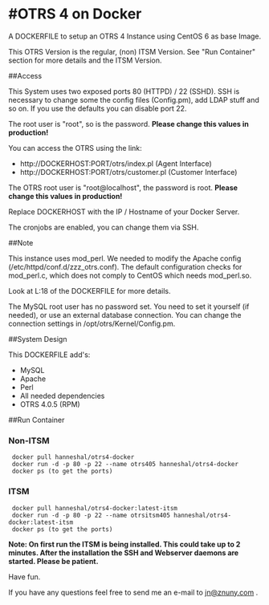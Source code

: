 #OTRS 4 on Docker
============

A DOCKERFILE to setup an OTRS 4 Instance using CentOS 6 as base Image.

This OTRS Version is the regular, (non) ITSM Version. See "Run Container" section for more details and the ITSM Version.

##Access

This System uses two exposed ports 80 (HTTPD) / 22 (SSHD). SSH is necessary to change some the config files (Config.pm), add LDAP stuff and so on. If you use the defaults you can disable port 22.

The root user is "root", so is the password.
**Please change this values in production!**

You can access the OTRS using the link: 

 - http://DOCKERHOST:PORT/otrs/index.pl (Agent Interface)
 - http://DOCKERHOST:PORT/otrs/customer.pl (Customer Interface)

The OTRS root user is "root@localhost", the password is root.
**Please change this values in production!**

Replace DOCKERHOST with the IP / Hostname of your Docker Server.

The cronjobs are enabled, you can change them via SSH.

##Note

This instance uses mod_perl. We needed to modify the Apache config (/etc/httpd/conf.d/zzz_otrs.conf). The default configuration checks for mod_perl.c, which does not comply to CentOS which needs mod_perl.so.

Look at L:18 of the DOCKERFILE for more details.

The MySQL root user has no password set. You need to set it yourself (if needed), or use an external database connection. You can change the connection settings in /opt/otrs/Kernel/Config.pm.

##System Design

This DOCKERFILE add's: 
 - MySQL
 - Apache
 - Perl
 - All needed dependencies
 - OTRS 4.0.5 (RPM)

##Run Container

### Non-ITSM
     docker pull hanneshal/otrs4-docker
     docker run -d -p 80 -p 22 --name otrs405 hanneshal/otrs4-docker
     docker ps (to get the ports)
     
### ITSM 
     docker pull hanneshal/otrs4-docker:latest-itsm
     docker run -d -p 80 -p 22 --name otrsitsm405 hanneshal/otrs4-docker:latest-itsm
     docker ps (to get the ports)

 **Note: On first run the ITSM is being installed. This could take up to 2 minutes. 
 After the installation the SSH and Webserver daemons are started. Please be patient.**

Have fun.

If you have any questions feel free to send me an e-mail to jn@znuny.com .
